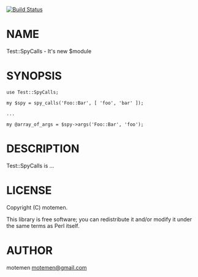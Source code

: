 [![Build Status](https://travis-ci.org/motemen/perl5-Test-SpyCalls.png?branch=master)](https://travis-ci.org/motemen/perl5-Test-SpyCalls)
# NAME

Test::SpyCalls - It's new $module

# SYNOPSIS

    use Test::SpyCalls;

    my $spy = spy_calls('Foo::Bar', [ 'foo', 'bar' ]);

    ...

    my @array_of_args = $spy->args('Foo::Bar', 'foo');

# DESCRIPTION

Test::SpyCalls is ...

# LICENSE

Copyright (C) motemen.

This library is free software; you can redistribute it and/or modify
it under the same terms as Perl itself.

# AUTHOR

motemen <motemen@gmail.com>
